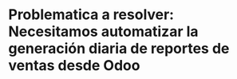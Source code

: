 <h1 TP de programcion avanzada</h>
Problematica a resolver: Necesitamos automatizar la generación diaria de reportes de ventas desde Odoo
